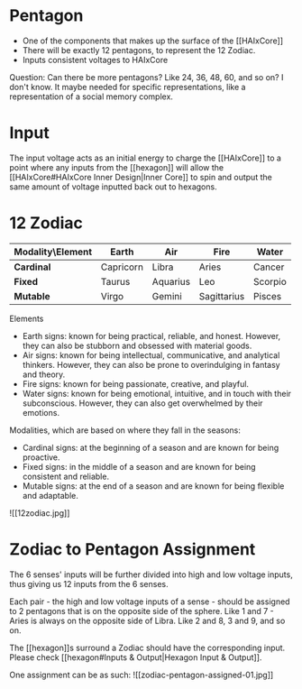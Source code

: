 # Pentagon
- One of the components that makes up the surface of the [[HAIxCore]]
- There will be exactly 12 pentagons, to represent the 12 Zodiac.
- Inputs consistent voltages to HAIxCore

Question: Can there be more pentagons? Like 24, 36, 48, 60, and so on? I don't know. It maybe needed for specific representations, like a representation of a social memory complex. 
# Input
The input voltage acts as an initial energy to charge the [[HAIxCore]] to a point where any inputs from the [[hexagon]] will allow the [[HAIxCore#HAIxCore Inner Design|Inner Core]] to spin and output the same amount of voltage inputted back out to hexagons.
# 12 Zodiac

| Modality\Element | Earth     | Air      | Fire        | Water   |
| ---------------- | --------- | -------- | ----------- | ------- |
| **Cardinal**     | Capricorn | Libra    | Aries       | Cancer  |
| **Fixed**        | Taurus    | Aquarius | Leo         | Scorpio |
| **Mutable**      | Virgo     | Gemini   | Sagittarius | Pisces  |

Elements
- Earth signs: known for being practical, reliable, and honest. However, they can also be stubborn and obsessed with material goods.
- Air signs:  known for being intellectual, communicative, and analytical thinkers. However, they can also be prone to overindulging in fantasy and theory.
- Fire signs: known for being passionate, creative, and playful.
- Water signs: known for being emotional, intuitive, and in touch with their subconscious. However, they can also get overwhelmed by their emotions. 

Modalities, which are based on where they fall in the seasons:
- Cardinal signs: at the beginning of a season and are known for being proactive.
- Fixed signs: in the middle of a season and are known for being consistent and reliable.
- Mutable signs: at the end of a season and are known for being flexible and adaptable.

![[12zodiac.jpg]]
# Zodiac to Pentagon Assignment
The 6 senses' inputs will be further divided into high and low voltage inputs, thus giving us 12 inputs from the 6 senses. 

Each pair - the high and low voltage inputs of a sense - should be assigned to 2 pentagons that is on the opposite side of the sphere. Like 1 and 7 - Aries is always on the opposite side of Libra. Like 2 and 8, 3 and 9, and so on.

The [[hexagon]]s surround a Zodiac should have the corresponding input. Please check [[hexagon#Inputs & Output|Hexagon Input & Output]].

One assignment can be as such:
![[zodiac-pentagon-assigned-01.jpg]]